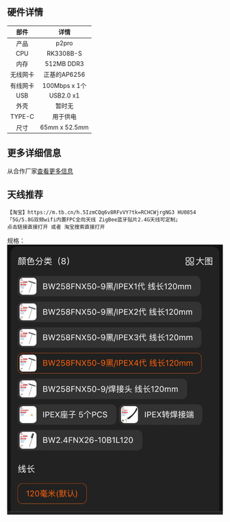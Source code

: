 ## 硬件详情

| 部件 | 详情 |
| :----: | :----: |
| 产品 | p2pro |
| CPU | RK3308B-S |
| 内存 | 512MB DDR3 |
| 无线网卡 | 正基的AP6256 |
| 有线网卡 | 100Mbps x 1个 |
| USB | USB2.0 x1 |
| 外壳 | 暂时无  |  
| TYPE-C | 用于供电  |  
| 尺寸 | 65mm x 52.5mm |

## 更多详细信息

从合作厂家[查看更多信息](http://wiki.armsom.org/index.php/ArmSoM-p2_pro)

## 天线推荐

```
【淘宝】https://m.tb.cn/h.5IzmCQq6v8RFvVY?tk=RCHCWjrgNG3 HU0854 「5G/5.8G双频wifi内置FPC全向天线 ZigBee蓝牙贴片2.4G天线可定制」
点击链接直接打开 或者 淘宝搜索直接打开
```

规格：
![about1](./about/antenna.jpg) 